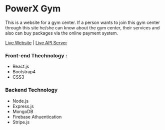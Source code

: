 # PowerX Gym
This is a website for a gym center. If a person wants to join this gym center through this site he/she can know about the gym center, their services and also can buy packages via the online payment system.


[Live Website](https://power-x-gym-site.web.app/) | [Live API Server](https://power-x.herokuapp.com/)


### Front-end Thechnology : 
* React.js
* Bootstrap4
* CSS3

### Backend Technology
* Node.js
* Express.js
* MongoDB
* Firebase Athuentication 
* Stripe.js

